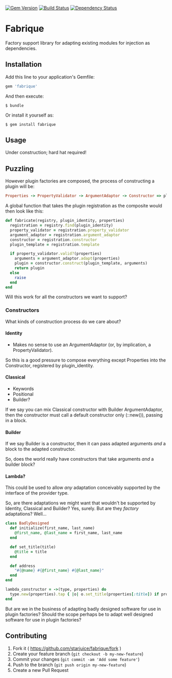 [![Gem Version](https://badge.fury.io/rb/fabrique.svg)](http://badge.fury.io/rb/fabrique) [![Build Status](https://travis-ci.org/starjuice/fabrique.svg?branch=master)](https://travis-ci.org/starjuice/fabrique) [![Dependency Status](https://gemnasium.com/starjuice/fabrique.svg)](https://gemnasium.com/starjuice/fabrique)

# Fabrique

Factory support library for adapting existing modules for injection as dependencies.

## Installation

Add this line to your application's Gemfile:

```ruby
gem 'fabrique'
```

And then execute:

    $ bundle

Or install it yourself as:

    $ gem install fabrique

## Usage

Under construction; hard hat required!

## Puzzling

However plugin factories are composed, the process of constructing a plugin
will be:

```ruby
Properties -> PropertyValidator -> ArgumentAdaptor -> Constructor => plugin`
```

A global function that takes the plugin registration as the composite would
then look like this:

```ruby
def fabricate(registry, plugin_identity, properties)
  registration = registry.find(plugin_identity)
  property_validator = registration.property_validator
  argument_adaptor = registration.argument_adaptor
  constructor = registration.constructor
  plugin_template = registration.template

  if property_validator.valid?(properties)
    arguments = argument_adaptor.adapt(properties)
    plugin = constructor.construct(plugin_template, arguments)
    return plugin
  else
    raise
  end
end
```

Will this work for all the constructors we want to support?

### Constructors

What kinds of construction process do we care about?

#### Identity

* Makes no sense to use an ArgumentAdaptor (or, by implication, a
  PropertyValidator).

So this is a good pressure to compose everything except Properties
into the Constructor, registered by plugin_identity.

#### Classical

* Keywords
* Positional
* Builder?

If we say you can mix Classical constructor with Builder ArgumentAdaptor,
then the constructor must call a default constructor only (::new()), passing
in a block.

#### Builder

If we say Builder is a constructor, then it can pass adapted arguments *and*
a block to the adapted constructor.

So, does the world really have constructors that take arguments *and* a
builder block?

#### Lambda?

This could be used to allow *any* adaptation conceivably supported by the
interface of the provider type.

So, are there adaptations we might want that wouldn't be supported by
Identity, Classical and Builder? Yes, surely. But are they *factory*
adaptations? Well...

```ruby
class BadlyDesigned
  def initialize(first_name, last_name)
    @first_name, @last_name = first_name, last_name
  end

  def set_title(title)
    @title = title
  end

  def address
    "#{@name} #{@first_name} #{@last_name}"
  end
end

lambda_constructor = ->(type, properties) do
  type.new(properties).tap { |o| o.set_title(properties[:title]) if properties.include?(:title) }
end
```

But are we in the business of adapting badly designed software for use in
plugin factories? Should the scope perhaps be to adapt well designed software
for use in plugin factories?

## Contributing

1. Fork it ( https://github.com/starjuice/fabrique/fork )
2. Create your feature branch (`git checkout -b my-new-feature`)
3. Commit your changes (`git commit -am 'Add some feature'`)
4. Push to the branch (`git push origin my-new-feature`)
5. Create a new Pull Request
